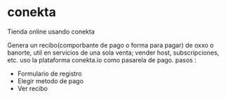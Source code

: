 # conekta
Tienda online usando conekta

Genera un recibo(comporbante de pago o forma para pagar) de oxxo o banorte, util en servicios de una sola venta;
vender host, subscripciones, etc. uso la plataforma conekta.io como pasarela de pago.
pasos :
* Formulario de registro
* Elegir metodo de pago
* Ver recibo